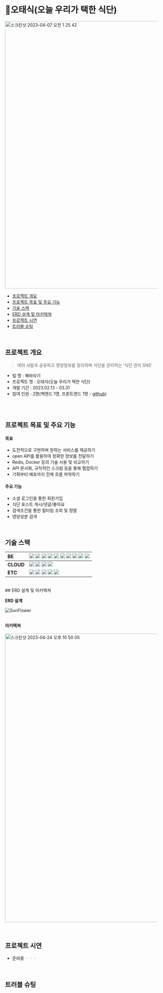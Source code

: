 # 🌼오태식(오늘 우리가 택한 식단)
<img width="880" alt="스크린샷 2023-04-07 오전 1 25 42" src="https://user-images.githubusercontent.com/101540771/230439621-d339f015-d7e4-4135-9b48-cded6400c87a.png">
</br>

- [프로젝트 개요](#프로젝트-개요)
- [프로젝트 목표 및 주요 기능](#프로젝트-목표-및-주요-기능)
- [기술 스택](#기술-스택)
- [ERD 설계 및 아키텍쳐](#ERD-설계-및-아키텍쳐)
- [프로젝트 시연](#프로젝트-시연)
- [트러블 슈팅](#트러블-슈팅)

</br>

## 프로젝트 개요
> 여러 사람과 공유하고 영양정보를 정리하며 식단을 관리하는 '식단 관리 SNS'
- 팀 명 : 해바라기
- 프로젝트 명 : 오태식(오늘 우리가 택한 식단)
- 개발 기간 : 2023.02.13 - 03.31
- 참여 인원 : 2명(백엔드 1명, 프론트엔드 1명 - [github](https://github.com/hoinlee-moi/sunFlower))
</br>
</br>

## 프로젝트 목표 및 주요 기능
#### 목표
- 도전적으로 구현하며 원하는 서비스를 제공하기
- open API를 활용하여 정확한 정보를 전달하기
- Redis, Docker 등의 기술 사용 및 비교하기
- API 문서화, 규칙적인 스크럼 등을 통해 협업하기
- 기획부터 배포까지 전체 흐름 파악하기

#### 주요 기능
- 소셜 로그인을 통한 회원가입
- 식단 포스트 게시/댓글/좋아요
- 검색조건을 통한 필터링 조회 및 정렬
- 영양성분 검색
</br>

## 기술 스택
  | **BE** | <img src="https://img.shields.io/badge/java-007396?style=for-the-badge&logo=java&logoColor=white"> <img src="https://img.shields.io/badge/spring boot-6DB33F?style=for-the-badge&logo=springboot&logoColor=white"> <img src="https://img.shields.io/badge/gradle-02303A?style=for-the-badge&logo=gradle&logoColor=white"> <img src="https://img.shields.io/badge/mysql-4479A1?style=for-the-badge&logo=mysql&logoColor=white"> <img src="https://img.shields.io/badge/Spring Data JPA-7A1FA2?style=for-the-badge&logo=Spring Data JPA&logoColor=white"> <img src="https://img.shields.io/badge/Docker-2496ED?style=for-the-badge&logo=Docker&logoColor=white"/> <img src="https://img.shields.io/badge/spring security-6DB33F?style=for-the-badge&logo=springsecurity&logoColor=white"/> <img src="https://img.shields.io/badge/redis-DC382D?style=for-the-badge&logo=redis&logoColor=white"/>  <img src="https://img.shields.io/badge/JWT-black?style=for-the-badge&logo=JSON%20web%20tokens"> <img src="https://img.shields.io/badge/hibernate-59666C?style=for-the-badge&logo=hibernate&logoColor=white"/>|
  | :--- | :---- |
  | **CLOUD** |<img src="https://img.shields.io/badge/AWS S3-569A31?style=for-the-badge&logo=Amazon%20S3&logoColor=white"/>  <img src="https://img.shields.io/badge/AWS EC2-FF9900?style=for-the-badge&logo=Amazon%20EC2&logoColor=white"/> <img src="https://img.shields.io/badge/AWS RDS-527FFF?style=for-the-badge&logo=Amazon%20RDS&logoColor=white"/> <img src="https://img.shields.io/badge/AWS ECR-FF9900?style=for-the-badge&logo=Amazon%20ECS&logoColor=white"/> |
  | **ETC** | <img src="https://img.shields.io/badge/Git-F05032?style=for-the-badge&logo=Git&logoColor=white"/> <img src="https://img.shields.io/badge/github-181717?style=for-the-badge&logo=github&logoColor=white"> <img src="https://img.shields.io/badge/Notion-000000?style=for-the-badge&logo=Notion&logoColor=white"/> <img src="https://img.shields.io/badge/swagger-85EA2D?style=for-the-badge&logo=swagger&logoColor=white"/> <img src="https://img.shields.io/badge/github actions-2088FF?style=for-the-badge&logo=github actions&logoColor=white"/>|
</br>
## ERD 설계 및 아키텍쳐

</br>

**ERD 설계**

![SunFlower](https://user-images.githubusercontent.com/101540771/234029995-35467431-e51f-4693-bd25-657f938f6864.png)</br>
</br>

**아키텍쳐**
</br>
</br>
<img width="950" alt="스크린샷 2023-04-24 오후 10 50 05" src="https://user-images.githubusercontent.com/101540771/234018027-dc066820-9d92-4e8f-b04e-b1bde137690a.png">

</br>

## 프로젝트 시연
- 준비중 ㆍㆍㆍ
</br>

## 트러블 슈팅
</br>


